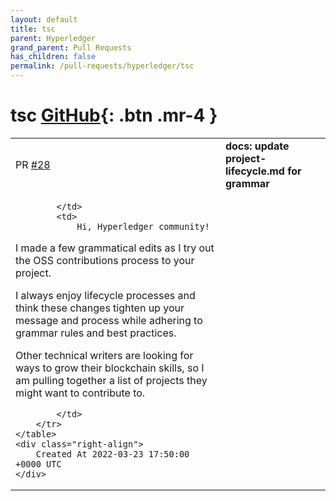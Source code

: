 ```yaml
---
layout: default
title: tsc
parent: Hyperledger
grand_parent: Pull Requests
has_children: false
permalink: /pull-requests/hyperledger/tsc
---
```


# tsc <span class="fs-3 right-align">[GitHub](https://github.com/hyperledger/tsc){: .btn .mr-4 }</span>


<div>
    <table>
        <tr>
            <td>
                PR <a href="https://github.com/hyperledger/tsc/pull/28" class=".btn">#28</a>
            </td>
            <td>
                <b>
                    docs: update project-lifecycle.md for grammar
                </b>
            </td>
        </tr>
        <tr>
            <td>
                
            </td>
            <td>
                Hi, Hyperledger community! 
I made a few grammatical edits as I try out the OSS contributions process to your project.

I always enjoy lifecycle processes and think these changes tighten up your message and process while adhering to grammar rules and best practices.

Other technical writers are looking for ways to grow their blockchain skills, so I am pulling together a list of projects they might want to contribute to. 


            </td>
        </tr>
    </table>
    <div class="right-align">
        Created At 2022-03-23 17:50:00 +0000 UTC
    </div>
</div>

